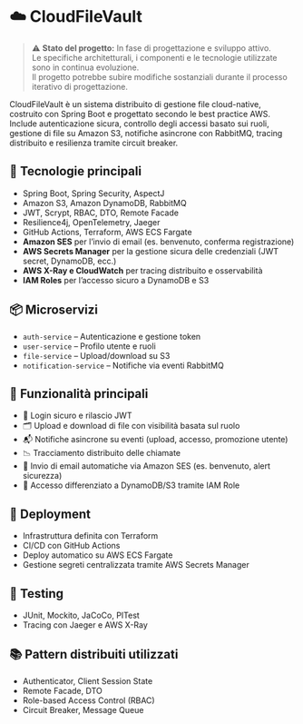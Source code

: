 # ☁️ CloudFileVault

> ⚠️ **Stato del progetto:** In fase di progettazione e sviluppo attivo.  
> Le specifiche architetturali, i componenti e le tecnologie utilizzate sono in continua evoluzione.  
> Il progetto potrebbe subire modifiche sostanziali durante il processo iterativo di progettazione.

CloudFileVault è un sistema distribuito di gestione file cloud-native, costruito con Spring Boot e progettato secondo le best practice AWS. Include autenticazione sicura, controllo degli accessi basato sui ruoli, gestione di file su Amazon S3, notifiche asincrone con RabbitMQ, tracing distribuito e resilienza tramite circuit breaker.

## 🔧 Tecnologie principali
- Spring Boot, Spring Security, AspectJ
- Amazon S3, Amazon DynamoDB, RabbitMQ
- JWT, Scrypt, RBAC, DTO, Remote Facade
- Resilience4j, OpenTelemetry, Jaeger
- GitHub Actions, Terraform, AWS ECS Fargate
- **Amazon SES** per l’invio di email (es. benvenuto, conferma registrazione)
- **AWS Secrets Manager** per la gestione sicura delle credenziali (JWT secret, DynamoDB, ecc.)
- **AWS X-Ray e CloudWatch** per tracing distribuito e osservabilità
- **IAM Roles** per l’accesso sicuro a DynamoDB e S3

## 📦 Microservizi
- `auth-service` – Autenticazione e gestione token
- `user-service` – Profilo utente e ruoli
- `file-service` – Upload/download su S3
- `notification-service` – Notifiche via eventi RabbitMQ

## 📄 Funzionalità principali
- 🔐 Login sicuro e rilascio JWT
- 🗂️ Upload e download di file con visibilità basata sul ruolo
- 📬 Notifiche asincrone su eventi (upload, accesso, promozione utente)
- 📉 Tracciamento distribuito delle chiamate
- 📧 Invio di email automatiche via Amazon SES (es. benvenuto, alert sicurezza)
- 📁 Accesso differenziato a DynamoDB/S3 tramite IAM Role

## 🚀 Deployment
- Infrastruttura definita con Terraform
- CI/CD con GitHub Actions
- Deploy automatico su AWS ECS Fargate
- Gestione segreti centralizzata tramite AWS Secrets Manager

## 🧪 Testing
- JUnit, Mockito, JaCoCo, PITest
- Tracing con Jaeger e AWS X-Ray

## 📚 Pattern distribuiti utilizzati
- Authenticator, Client Session State
- Remote Facade, DTO
- Role-based Access Control (RBAC)
- Circuit Breaker, Message Queue

